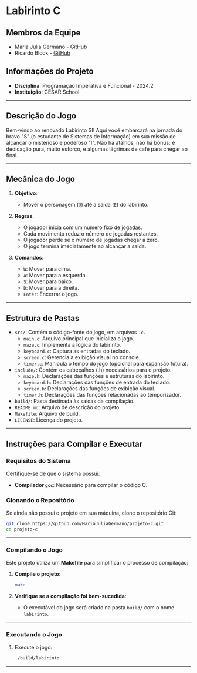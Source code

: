 
# **Labirinto C**

## **Membros da Equipe**
- Maria Julia Germano - [GitHub](https://github.com/MariaJuliaGermano)
- Ricardo Block - [GitHub](https://github.com/RicardoBV)

## **Informações do Projeto**
- **Disciplina**: Programação Imperativa e Funcional - 2024.2
- **Instituição**: CESAR School

---

## **Descrição do Jogo**

Bem-vindo ao renovado Labirinto SI! Aqui você embarcará na jornada do bravo "S" (o estudante de Sistemas de Informação) em sua missão de alcançar o misterioso e poderoso "I". Não há atalhos, não há bônus: é dedicação pura, muito esforço, e algumas lágrimas de café para chegar ao final.

---

## **Mecânica do Jogo**

1. **Objetivo**:
   - Mover o personagem (`@`) até a saída (`E`) do labirinto.

2. **Regras**:
   - O jogador inicia com um número fixo de jogadas.
   - Cada movimento reduz o número de jogadas restantes.
   - O jogador perde se o número de jogadas chegar a zero.
   - O jogo termina imediatamente ao alcançar a saída.

3. **Comandos**:
   - `W`: Mover para cima.
   - `A`: Mover para a esquerda.
   - `S`: Mover para baixo.
   - `D`: Mover para a direita.
   - `Enter`: Encerrar o jogo.

---

## **Estrutura de Pastas**

- `src/`: Contém o código-fonte do jogo, em arquivos `.c`.
  - `main.c`: Arquivo principal que inicializa o jogo.
  - `maze.c`: Implementa a lógica do labirinto.
  - `keyboard.c`: Captura as entradas do teclado.
  - `screen.c`: Gerencia a exibição visual no console.
  - `timer.c`: Manipula o tempo do jogo (opcional para expansão futura).
- `include/`: Contém os cabeçalhos (.h) necessários para o projeto.
  - `maze.h`: Declarações das funções e estruturas do labirinto.
  - `keyboard.h`: Declarações das funções de entrada do teclado.
  - `screen.h`: Declarações das funções de exibição visual.
  - `timer.h`: Declarações das funções relacionadas ao temporizador.
- `build/`: Pasta destinada às saídas da compilação.
- `README.md`: Arquivo de descrição do projeto.
- `Makefile`: Arquivo de build.
- `LICENSE`: Licença do projeto.

---

## **Instruções para Compilar e Executar**

### **Requisitos do Sistema**

Certifique-se de que o sistema possui:
- **Compilador `gcc`**: Necessário para compilar o código C.

### **Clonando o Repositório**

Se ainda não possui o projeto em sua máquina, clone o repositório Git:

```bash
git clone https://github.com/MariaJuliaGermano/projeto-c.git
cd projeto-c
```

---

### **Compilando o Jogo**

Este projeto utiliza um **Makefile** para simplificar o processo de compilação:

1. **Compile o projeto**:
   ```bash
   make
   ```

2. **Verifique se a compilação foi bem-sucedida**:
   - O executável do jogo será criado na pasta `build/` com o nome `labirinto`.

---

### **Executando o Jogo**

1. Execute o jogo:
   ```bash
   ./build/labirinto
   ```

---